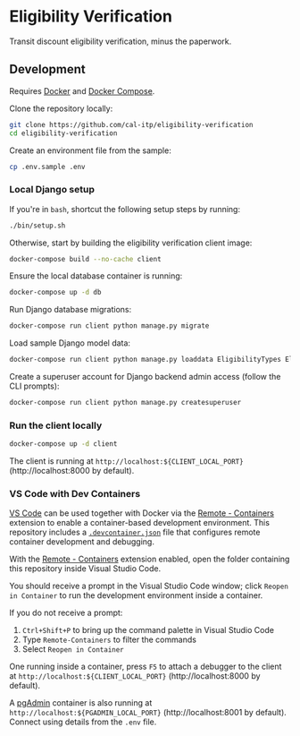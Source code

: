 # Eligibility Verification

Transit discount eligibility verification, minus the paperwork.

## Development

Requires [Docker][docker] and [Docker Compose][docker-compose].

Clone the repository locally:

```bash
git clone https://github.com/cal-itp/eligibility-verification
cd eligibility-verification
```

Create an environment file from the sample:

```bash
cp .env.sample .env
```

### Local Django setup

If you're in `bash`, shortcut the following setup steps by running:

```bash
./bin/setup.sh
```

Otherwise, start by building the eligibility verification client image:

```bash
docker-compose build --no-cache client
```

Ensure the local database container is running:

```bash
docker-compose up -d db
```

Run Django database migrations:

```bash
docker-compose run client python manage.py migrate
```

Load sample Django model data:

```bash
docker-compose run client python manage.py loaddata EligibilityTypes EligibilityVerifiers TransitAgencies
```

Create a superuser account for Django backend admin access (follow the CLI prompts):

```bash
docker-compose run client python manage.py createsuperuser
```

### Run the client locally

```bash
docker-compose up -d client
```

The client is running at `http://localhost:${CLIENT_LOCAL_PORT}` (http://localhost:8000 by default).

### VS Code with Dev Containers

[VS Code][vscode] can be used together with Docker via the [Remote - Containers][vscode-containers] extension to enable a
container-based development environment. This repository includes a [`.devcontainer.json`][config-file] file that configures
remote container development and debugging.

With the [Remote - Containers][vscode-containers] extension enabled, open the folder containing this repository inside Visual
Studio Code.

You should receive a prompt in the Visual Studio Code window; click `Reopen in Container` to run the development environment
inside a container.

If you do not receive a prompt:

1. `Ctrl+Shift+P` to bring up the command palette in Visual Studio Code
1. Type `Remote-Containers` to filter the commands
1. Select `Reopen in Container`

One running inside a container, press `F5` to attach a debugger to the client at `http://localhost:${CLIENT_LOCAL_PORT}`
(http://localhost:8000 by default).

A [pgAdmin][pgadmin] container is also running at `http://localhost:${PGADMIN_LOCAL_PORT}` (http://localhost:8001 by default).
Connect using details from the `.env` file.

[config-file]: ./.devcontainer.json
[docker]: https://docs.docker.com/
[docker-compose]: https://docs.docker.com/compose/
[pgadmin]: https://www.pgadmin.org/
[vscode]: https://code.visualstudio.com/
[vscode-containers]: https://code.visualstudio.com/docs/remote/containers
